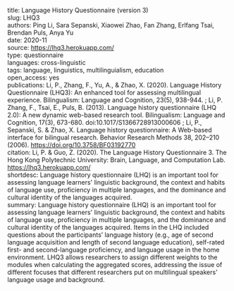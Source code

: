 title: Language History Questionnaire (version 3)  
slug: LHQ3  
authors: Ping Li, Sara Sepanski, Xiaowei Zhao, Fan Zhang, Erlfang Tsai, Brendan Puls, Anya Yu   
date: 2020-11   
source: https://lhq3.herokuapp.com/  
type: questionnaire  
languages: cross-linguistic  
tags: language, linguistics, multilinguialism, education   
open_access: yes  
publications: Li, P., Zhang, F., Yu, A., & Zhao, X. (2020). Language History Questionnaire (LHQ3): An enhanced tool for assessing multilingual experience. Bilingualism: Language and Cognition, 23(5), 938-944. ; Li, P. Zhang, F., Tsai, E., Puls, B. (2013). Language history questionnaire (LHQ 2.0): A new dynamic web-based research tool.  Bilingualism: Language and Cognition, 17(3), 673-680. doi:10.1017/S1366728913000606 ; Li, P., Sepanski, S. & Zhao, X. Language history questionnaire: A Web-based interface for bilingual research. Behavior Research Methods 38, 202–210 (2006). https://doi.org/10.3758/BF03192770  
citation: Li, P. & Guo, Z. (2020). The Language History Questionnaire 3. The Hong Kong Polytechnic University: Brain, Language, and Computation Lab. https://lhq3.herokuapp.com/  
shortdesc: Language history questionnaire (LHQ) is an important tool for assessing language learners' linguistic background, the context and habits of language use, proficiency in multiple languages, and the dominance and cultural identity of the languages acquired.   
summary: Language history questionnaire (LHQ) is an important tool for assessing language learners' linguistic background, the context and habits of language use, proficiency in multiple languages, and the dominance and cultural identity of the languages acquired. Items in the LHQ included questions about the participants’ language history (e.g., age of second language acquisition and length of second language education), self-rated first- and second-language proficiency, and language usage in the home environment. LHQ3 allows researchers to assign different weights to the modules when calculating the aggregated scores, addressing the issue of different focuses that different researchers put on multilingual speakers’ language usage and background.  
